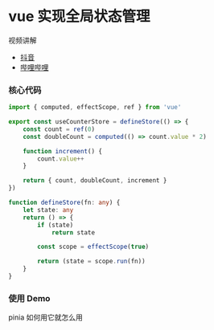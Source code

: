 # vue 实现全局状态管理

<div class="tip custom-block">

视频讲解

* [抖音](https://www.douyin.com/video/7519093763411545378)
* [哔哩哔哩](https://www.bilibili.com/video/BV1jBKbzrEZd)

</div>

### 核心代码

```typescript
import { computed, effectScope, ref } from 'vue'

export const useCounterStore = defineStore(() => {
    const count = ref(0)
    const doubleCount = computed(() => count.value * 2)

    function increment() {
        count.value++
    }

    return { count, doubleCount, increment }
})

function defineStore(fn: any) {
    let state: any
    return () => {
        if (state)
            return state

        const scope = effectScope(true)

        return (state = scope.run(fn))
    }
}
```

### 使用 Demo

pinia 如何用它就怎么用
